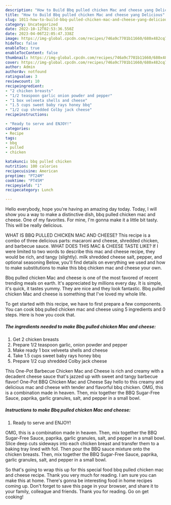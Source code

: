 ```yaml
---
description: "How to Build Bbq pulled chicken Mac and cheese yang Delicious"
title: "How to Build Bbq pulled chicken Mac and cheese yang Delicious"
slug: 1011-how-to-build-bbq-pulled-chicken-mac-and-cheese-yang-delicious
category: Uncategorized
date: 2022-10-12T02:53:36.550Z
date: 2023-04-06T22:05:47.338Z
image: https://img-global.cpcdn.com/recipes/746a9c7701b11660/680x482cq70/bbq-pulled-chicken-mac-and-cheese-recipe-main-photo.jpg
hideToc: false
enableToc: true
enableTocContent: false
thumbnail: https://img-global.cpcdn.com/recipes/746a9c7701b11660/680x482cq70/bbq-pulled-chicken-mac-and-cheese-recipe-main-photo.jpg
cover: https://img-global.cpcdn.com/recipes/746a9c7701b11660/680x482cq70/bbq-pulled-chicken-mac-and-cheese-recipe-main-photo.jpg
author: Admin
authorAv: notfound
ratingvalue: 3
reviewcount: 10
recipeingredient:
- "2 chicken breasts"
- "1/2 teaspoon garlic onion powder and pepper"
- "1 box velveeta shells and cheese"
- "1.5 cups sweet baby rays honey bbq"
- "1/2 cup shredded Colby jack cheese"
recipeinstructions:

- "Ready to serve and ENJOY!"
categories:
- Recipe
tags:
- bbq
- pulled
- chicken

katakunci: bbq pulled chicken 
nutrition: 100 calories
recipecuisine: American
preptime: "PT24M"
cooktime: "PT45M"
recipeyield: "1"
recipecategory: Lunch

---
```



Hello everybody, hope you're having an amazing day today. Today, I will show you a way to make a distinctive dish, bbq pulled chicken mac and cheese. One of my favorites. For mine, I'm gonna make it a little bit tasty. This will be really delicious.

WHAT IS BBQ PULLED CHICKEN MAC AND CHEESE? This recipe is a combo of three delicious parts: macaroni and cheese, shredded chicken, and barbecue sauce. WHAT DOES THIS MAC &amp; CHEESE TASTE LIKE? If I were limited to two words to describe this mac and cheese recipe, they would be rich, and tangy (slightly). milk shredded cheese salt, pepper, and optional seasoning Below, you&#39;ll find details on everything we used and how to make substitutions to make this bbq chicken mac and cheese your own.

Bbq pulled chicken Mac and cheese is one of the most favored of recent trending meals on earth. It's appreciated by millions every day. It is simple, it's quick, it tastes yummy. They are nice and they look fantastic. Bbq pulled chicken Mac and cheese is something that I've loved my whole life.


To get started with this recipe, we have to first prepare a few components. You can cook bbq pulled chicken mac and cheese using 5 ingredients and 0 steps. Here is how you cook that.

<!--inarticleads1-->

##### The ingredients needed to make Bbq pulled chicken Mac and cheese:

1. Get 2 chicken breasts
1. Prepare 1/2 teaspoon garlic, onion powder and pepper
1. Make ready 1 box velveeta shells and cheese
1. Take 1.5 cups sweet baby rays honey bbq
1. Prepare 1/2 cup shredded Colby jack cheese


This One-Pot Barbecue Chicken Mac and Cheese is rich and creamy with a decadent cheese sauce that&#39;s jazzed up with sweet and tangy barbecue flavor! One-Pot BBQ Chicken Mac and Cheese Say hello to this creamy and delicious mac and cheese with tender and flavorful bbq chicken. OMG, this is a combination made in heaven. Then, mix together the BBQ Sugar-Free Sauce, paprika, garlic granules, salt, and pepper in a small bowl. 

<!--inarticleads2-->

##### Instructions to make Bbq pulled chicken Mac and cheese:


1. Ready to serve and ENJOY!

OMG, this is a combination made in heaven. Then, mix together the BBQ Sugar-Free Sauce, paprika, garlic granules, salt, and pepper in a small bowl. Slice deep cuts sideways into each chicken breast and transfer them to a baking tray lined with foil. Then pour the BBQ sauce mixture onto the chicken breasts. Then, mix together the BBQ Sugar-Free Sauce, paprika, garlic granules, salt, and pepper in a small bowl. 

So that's going to wrap this up for this special food bbq pulled chicken mac and cheese recipe. Thank you very much for reading. I am sure you can make this at home. There's gonna be interesting food in home recipes coming up. Don't forget to save this page in your browser, and share it to your family, colleague and friends. Thank you for reading. Go on get cooking!
